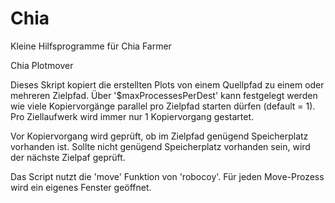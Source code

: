 # Chia
Kleine Hilfsprogramme für Chia Farmer

Chia Plotmover

Dieses Skript kopiert die erstellten Plots von einem Quellpfad zu einem oder mehreren Zielpfad. 
Über '$maxProcessesPerDest' kann festgelegt werden wie viele Kopiervorgänge parallel pro Zielpfad starten dürfen (default = 1). 
Pro Ziellaufwerk wird immer nur 1 Kopiervorgang gestartet.

Vor Kopiervorgang wird geprüft, ob im Zielpfad genügend Speicherplatz vorhanden ist. 
Sollte nicht genügend Speicherplatz vorhanden sein, wird der nächste Zielpaf geprüft.

Das Script nutzt die 'move' Funktion von 'robocoy'. Für jeden Move-Prozess wird ein eigenes Fenster geöffnet. 
